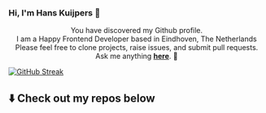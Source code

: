 ### Hi, I'm Hans Kuijpers 👋

<p align="center"> 
You have discovered my Github profile. <br>
I am a Happy Frontend Developer based in Eindhoven, The Netherlands<br/>
Please feel free to clone projects, raise issues, and submit pull requests. <br>
Ask me anything <a href="https://github.com/hans2103/hans2103/issues/new"><b>here</b></a>. 🙂 </p>

[![GitHub Streak](https://streak-stats.demolab.com?user=hans2103&exclude_days=Sun%2CSat)](https://git.io/streak-stats)

## :arrow_down: Check out my repos below

<!--
**hans2103/hans2103** is a ✨ _special_ ✨ repository because its `README.md` (this file) appears on your GitHub profile.

Here are some ideas to get you started:

- 🔭 I’m currently working on ...
- 🌱 I’m currently learning ...
- 👯 I’m looking to collaborate on ...
- 🤔 I’m looking for help with ...
- 💬 Ask me about ...
- 📫 How to reach me: ...
- 😄 Pronouns: ...
- ⚡ Fun fact: ...
-->
